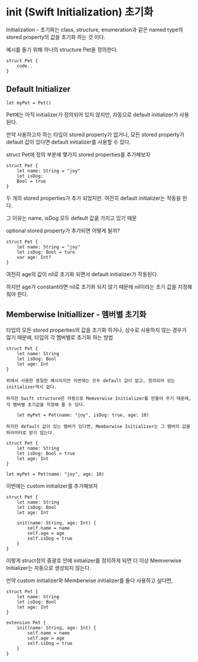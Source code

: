 # init (Swift Initialization) 초기화
Initialization - 초기화는 class, structure, enumeration과 같은 named type의 stored property의 값을 초기화 하는 것 이다.

예시를 들기 위해 하나의 structure Pet을 정의한다.

    struct Pet {
        code..
    }

## Default Initializer
    let myPet = Pet()

Pet에는 아직 initializer가 정의되어 있지 않지만, 자동으로 default initializer가 사용된다. 

만약 사용하고자 하는 타입이 stored property가 없거나, 모든 stored property가 default 값이 있다면 default initializer를 사용할 수 있다.

struct Pet에 정의 부분에 몇가지 stored properties를 추가해보자

    struct Pet {
        let name: String = "joy"
        let isDog: 
        Bool = true
    }

두 개의 stored properties가 추가 되었지만. 여전히 default initializer는 작동을 한다.

그 이유는 name, isDog 모두 default 값을 가지고 있기 때문

optional stored property가 추가되면 어떻게 될까?

    struct Pet {
        let name: String = "joy"
        let isDog: Bool = ture
        var age: Int?
    }

여전히 age의 값이 nil로 초기화 되면서 default initializer가 작동된다.

하지만 age가 constant라면 nil로 초기화 되지 않기 때문에 nil이라는 초기 값을 지정해줘야 한다.

## Memberwise Initiallizer - 멤버별 초기화

타입의 모든 stored properties의 값을 초기화 하거나, 상수로 사용하지 않는 경우가 많기 때문에, 타입의 각 멤버별로 초기화 하는 방법

    struct Pet {
        let name: String
        let isDog: Bool
        let age: Int
    }

    위에서 사용한 동일한 예시이지만 이번에는 모두 default 값이 없고, 정의되어 있는 initializer역시 없다.

    하지만 Swift structure은 자동으로 Memverwise Initializer를 만들어 주기 때문에, 각 멤버별 초기값을 지정해 줄 수 있다.

        let myPet = Pet(name: "joy", isDog: true, age: 10)

    하지만 default 값이 있는 멤버가 있다면, Memberwise Initializer는 그 멤버의 값을 파라미터로 받지 않는다.

    struct Pet {
        let name: String
        let isDog: Bool = true
        let age: Int
    }

    let myPet = Pet(name: "joy", age: 10)

이번에는 custom initializer를 추가해보자

    struct Pet {
        let name: String
        let isDog: Bool
        let age: Int

        init(name: String, age: Int) {
            self.name = name
            self.age = age
            self.isDog = true
        }
    }

이렇게 struct정의 중괄호 안에 initializer를 정의하게 되면 더 이상 Memverwise Initializer는 자동으로 생성되지 않는다.

만약 custom initializer와 Memberwise initializer를 둘다 사용하고 싶다면, 

    struct Pet {
        let name: String
        let isDog: Bool
        let age: Int
    }

    extension Pet {
        init(name: String, age: Int) {
            self.name = name
            self.age = age
            self.isDog = true
        }
    }
